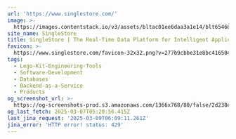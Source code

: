 ```yaml
---
url: 'https://www.singlestore.com/'
image: >-
  https://images.contentstack.io/v3/assets/bltac01ee6daa3a1e14/blt65460a223657f85f/661047721952f027eefc0104/img_primary_opengraph_(1).png
site_name: SingleStore
title: SingleStore | The Real-Time Data Platform for Intelligent Applications
favicon: >-
  https://www.singlestore.com/favicon-32x32.png?v=277b9cbbe31e8bc416504cf3b902d430
tags:
  - Lego-Kit-Engineering-Tools
  - Software-Development
  - Databases
  - Backend-as-a-Service
  - Products
og_screenshot_url: >-
  https://og-screenshots-prod.s3.amazonaws.com/1366x768/80/false/2d238e31187dd06a0fbe1c477af1007f580d954c638cd97a64e11f4e2271d69b.jpeg
og_last_fetch: 2025-03-07T05:20:56.415Z
last_jina_request: '2025-03-09T06:09:11.261Z'
jina_error: 'HTTP error! status: 429'
---
```


